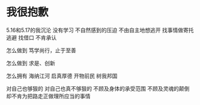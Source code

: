 # 我很抱歉
5.16和5.17的我沉沦
没有学习
不自然感到的压迫
不由自主地想逃开
找事情做寄托
逃避
找借口
不肯承认

怎么做到
笃学尚行，止于至善

怎么做到
求是、创新

怎么拥有
海纳江河
启真厚德
开物前民
树我邦国

对自己也够狠的
对自己也真不够狠的
不顾及身体的承受范围
不顾及灵魂的颠倒
却不肯为把路走正做理所应当的事情

